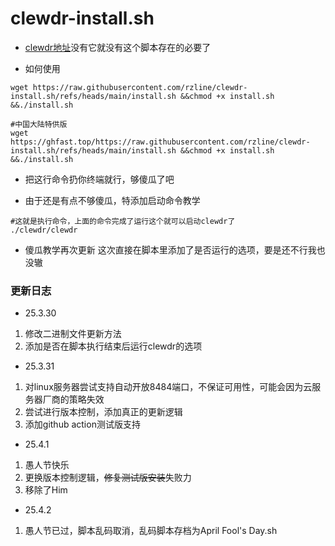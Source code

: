 # clewdr-install.sh

- [clewdr地址](https://github.com/Xerxes-2/clewdr)没有它就没有这个脚本存在的必要了

- 如何使用

```
wget https://raw.githubusercontent.com/rzline/clewdr-install.sh/refs/heads/main/install.sh &&chmod +x install.sh &&./install.sh
```

```
#中国大陆特供版
wget https://ghfast.top/https://raw.githubusercontent.com/rzline/clewdr-install.sh/refs/heads/main/install.sh &&chmod +x install.sh &&./install.sh
```

- 把这行命令扔你终端就行，够傻瓜了吧

- 由于还是有点不够傻瓜，特添加启动命令教学

```
#这就是执行命令，上面的命令完成了运行这个就可以启动clewdr了
./clewdr/clewdr
```

- 傻瓜教学再次更新
这次直接在脚本里添加了是否运行的选项，要是还不行我也没辙

### 更新日志

- 25.3.30
1. 修改二进制文件更新方法
2. 添加是否在脚本执行结束后运行clewdr的选项

- 25.3.31
1. 对linux服务器尝试支持自动开放8484端口，不保证可用性，可能会因为云服务器厂商的策略失效
2. 尝试进行版本控制，添加真正的更新逻辑
3. 添加github action测试版支持

- 25.4.1
1. 愚人节快乐
2. 更换版本控制逻辑，~~修复测试版安装~~失败力
3. 移除了Him

- 25.4.2
1. 愚人节已过，脚本乱码取消，乱码脚本存档为April Fool's Day.sh